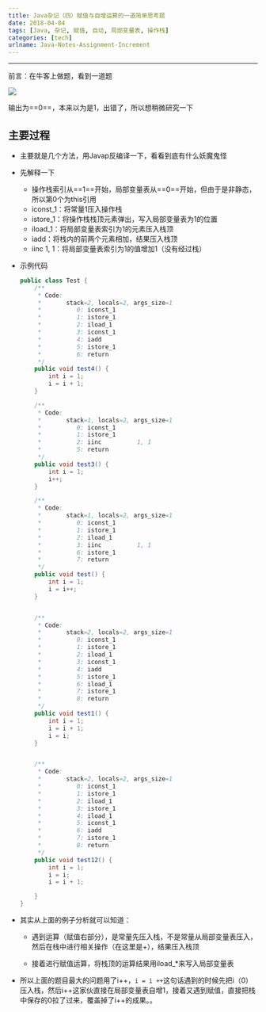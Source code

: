 ```yaml
---
title: Java杂记（四）赋值与自增运算的一道简单思考题
date: 2018-04-04
tags: [Java, 杂记, 赋值, 自动, 局部变量表, 操作栈]
categories: [tech]
urlname: Java-Notes-Assignment-Increment
---
```

***

前言：在牛客上做题，看到一道题

![](https://image-1251774567.cosgz.myqcloud.com/blog/2018-04-04-024831.jpg)

输出为==0==，本来以为是1，出错了，所以想稍微研究一下

<!--more-->



## 主要过程

-   主要就是几个方法，用Javap反编译一下，看看到底有什么妖魔鬼怪

-   先解释一下
    
    -   操作栈索引从==1==开始，局部变量表从==0==开始，但由于是非静态，所以第0个为this引用
    -   iconst_1：将常量1压入操作栈
    -   istore_1：将操作栈栈顶元素弹出，写入局部变量表为1的位置
    -   iload_1：将局部变量表索引为1的元素压入栈顶
    -   iadd：将栈内的前两个元素相加，结果压入栈顶
    -   iinc 1, 1：将局部变量表索引为1的值增加1（没有经过栈）

-   示例代码

    ```java
    public class Test {
        /**
         * Code:
         *       stack=2, locals=2, args_size=1
         *          0: iconst_1
         *          1: istore_1
         *          2: iload_1
         *          3: iconst_1
         *          4: iadd
         *          5: istore_1
         *          6: return
         */
        public void test4() {
            int i = 1;
            i = i + 1;
        }
    
        /**
         * Code:
         *       stack=1, locals=2, args_size=1
         *          0: iconst_1
         *          1: istore_1
         *          2: iinc          1, 1
         *          5: return
         */
        public void test3() {
            int i = 1;
            i++;
        }
    
        /**
         * Code:
         *       stack=1, locals=2, args_size=1
         *          0: iconst_1
         *          1: istore_1
         *          2: iload_1
         *          3: iinc          1, 1
         *          6: istore_1
         *          7: return
         */
        public void test() {
            int i = 1;
            i = i++;
        }
    
    
        /**
         * Code:
         *       stack=2, locals=2, args_size=1
         *          0: iconst_1
         *          1: istore_1
         *          2: iload_1
         *          3: iconst_1
         *          4: iadd
         *          5: istore_1
         *          6: iload_1
         *          7: istore_1
         *          8: return
         */
        public void test1() {
            int i = 1;
            i = i + 1;
            i = i;
        }
    
    
        /**
         * Code:
         *       stack=2, locals=2, args_size=1
         *          0: iconst_1
         *          1: istore_1
         *          2: iload_1
         *          3: istore_1
         *          4: iload_1
         *          5: iconst_1
         *          6: iadd
         *          7: istore_1
         *          8: return
         */
        public void test12() {
            int i = 1;
            i = i;
            i = i + 1;
    
        }
    }
    ```

-   其实从上面的例子分析就可以知道：

    -   遇到运算（赋值右部分），是常量先压入栈，不是常量从局部变量表压入，然后在栈中进行相关操作（在这里是+），结果压入栈顶

    -   接着进行赋值运算，将栈顶的运算结果用iload_*来写入局部变量表

-   所以上面的题目最大的问题用了i++，`i = i ++`这句话遇到的时候先把i（0）压入栈，然后i\++这家伙直接在局部变量表自增1，接着又遇到赋值，直接把栈中保存的0拉了过来，覆盖掉了i\++的成果。。
    

